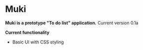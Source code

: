 # Muki
<b>Muki is a prototype "To do list" application.</b> Current version 0.1a

<b>Current functionality</b>
<ul>
<li>
Basic UI with CSS styling
</li>
</ul>
